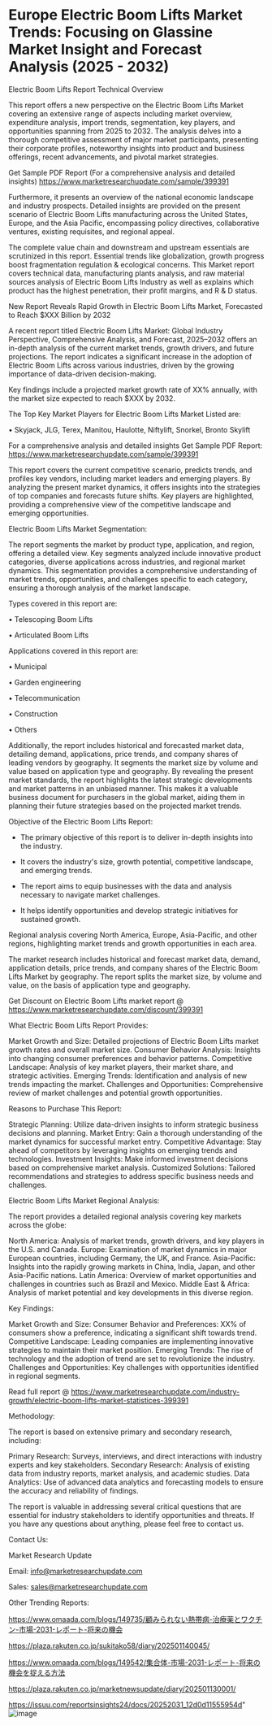 # Europe Electric Boom Lifts Market Trends: Focusing on Glassine Market Insight and Forecast Analysis (2025 - 2032)
Electric Boom Lifts Report Technical Overview

This report offers a new perspective on the Electric Boom Lifts Market covering an extensive range of aspects including market overview, expenditure analysis, import trends, segmentation, key players, and opportunities spanning from 2025 to 2032. The analysis delves into a thorough competitive assessment of major market participants, presenting their corporate profiles, noteworthy insights into product and business offerings, recent advancements, and pivotal market strategies.

Get Sample PDF Report (For a comprehensive analysis and detailed insights) https://www.marketresearchupdate.com/sample/399391

Furthermore, it presents an overview of the national economic landscape and industry prospects. Detailed insights are provided on the present scenario of Electric Boom Lifts manufacturing across the United States, Europe, and the Asia Pacific, encompassing policy directives, collaborative ventures, existing requisites, and regional appeal.

The complete value chain and downstream and upstream essentials are scrutinized in this report. Essential trends like globalization, growth progress boost fragmentation regulation & ecological concerns. This Market report covers technical data, manufacturing plants analysis, and raw material sources analysis of Electric Boom Lifts Industry as well as explains which product has the highest penetration, their profit margins, and R & D status.

New Report Reveals Rapid Growth in Electric Boom Lifts Market, Forecasted to Reach $XXX Billion by 2032

A recent report titled Electric Boom Lifts Market: Global Industry Perspective, Comprehensive Analysis, and Forecast, 2025–2032 offers an in-depth analysis of the current market trends, growth drivers, and future projections. The report indicates a significant increase in the adoption of Electric Boom Lifts across various industries, driven by the growing importance of data-driven decision-making.

Key findings include a projected market growth rate of XX% annually, with the market size expected to reach $XXX by 2032.

The Top Key Market Players for Electric Boom Lifts Market Listed are:

• Skyjack, JLG, Terex, Manitou, Haulotte, Niftylift, Snorkel, Bronto Skylift

For a comprehensive analysis and detailed insights Get Sample PDF Report: https://www.marketresearchupdate.com/sample/399391

This report covers the current competitive scenario, predicts trends, and profiles key vendors, including market leaders and emerging players. By analyzing the present market dynamics, it offers insights into the strategies of top companies and forecasts future shifts. Key players are highlighted, providing a comprehensive view of the competitive landscape and emerging opportunities.

Electric Boom Lifts Market Segmentation:

The report segments the market by product type, application, and region, offering a detailed view. Key segments analyzed include innovative product categories, diverse applications across industries, and regional market dynamics. This segmentation provides a comprehensive understanding of market trends, opportunities, and challenges specific to each category, ensuring a thorough analysis of the market landscape.

Types covered in this report are:

• Telescoping Boom Lifts

• Articulated Boom Lifts

Applications covered in this report are:

• Municipal

• Garden engineering

• Telecommunication 

• Construction

• Others

Additionally, the report includes historical and forecasted market data, detailing demand, applications, price trends, and company shares of leading vendors by geography. It segments the market size by volume and value based on application type and geography. By revealing the present market standards, the report highlights the latest strategic developments and market patterns in an unbiased manner. This makes it a valuable business document for purchasers in the global market, aiding them in planning their future strategies based on the projected market trends.

Objective of the Electric Boom Lifts Report:

- The primary objective of this report is to deliver in-depth insights into the industry.

- It covers the industry's size, growth potential, competitive landscape, and emerging trends.

- The report aims to equip businesses with the data and analysis necessary to navigate market challenges.

- It helps identify opportunities and develop strategic initiatives for sustained growth.

Regional analysis covering North America, Europe, Asia-Pacific, and other regions, highlighting market trends and growth opportunities in each area.

The market research includes historical and forecast market data, demand, application details, price trends, and company shares of the Electric Boom Lifts Market by geography. The report splits the market size, by volume and value, on the basis of application type and geography.

Get Discount on Electric Boom Lifts market report @ https://www.marketresearchupdate.com/discount/399391

What Electric Boom Lifts Report Provides:

Market Growth and Size: Detailed projections of Electric Boom Lifts market growth rates and overall market size.
Consumer Behavior Analysis: Insights into changing consumer preferences and behavior patterns.
Competitive Landscape: Analysis of key market players, their market share, and strategic activities.
Emerging Trends: Identification and analysis of new trends impacting the market.
Challenges and Opportunities: Comprehensive review of market challenges and potential growth opportunities.

Reasons to Purchase This Report:

Strategic Planning: Utilize data-driven insights to inform strategic business decisions and planning.
Market Entry: Gain a thorough understanding of the market dynamics for successful market entry.
Competitive Advantage: Stay ahead of competitors by leveraging insights on emerging trends and technologies.
Investment Insights: Make informed investment decisions based on comprehensive market analysis.
Customized Solutions: Tailored recommendations and strategies to address specific business needs and challenges.

Electric Boom Lifts Market Regional Analysis:

The report provides a detailed regional analysis covering key markets across the globe:

North America: Analysis of market trends, growth drivers, and key players in the U.S. and Canada.
Europe: Examination of market dynamics in major European countries, including Germany, the UK, and France.
Asia-Pacific: Insights into the rapidly growing markets in China, India, Japan, and other Asia-Pacific nations.
Latin America: Overview of market opportunities and challenges in countries such as Brazil and Mexico.
Middle East & Africa: Analysis of market potential and key developments in this diverse region.

Key Findings:

Market Growth and Size:
Consumer Behavior and Preferences: XX% of consumers show a preference, indicating a significant shift towards trend.
Competitive Landscape: Leading companies are implementing innovative strategies to maintain their market position.
Emerging Trends: The rise of technology and the adoption of trend are set to revolutionize the industry.
Challenges and Opportunities: Key challenges with opportunities identified in regional segments.

Read full report @ https://www.marketresearchupdate.com/industry-growth/electric-boom-lifts-market-statistices-399391

Methodology:

The report is based on extensive primary and secondary research, including:

Primary Research: Surveys, interviews, and direct interactions with industry experts and key stakeholders.
Secondary Research: Analysis of existing data from industry reports, market analysis, and academic studies.
Data Analytics: Use of advanced data analytics and forecasting models to ensure the accuracy and reliability of findings.

The report is valuable in addressing several critical questions that are essential for industry stakeholders to identify opportunities and threats. If you have any questions about anything, please feel free to contact us.

Contact Us:

Market Research Update

Email: info@marketresearchupdate.com

Sales: sales@marketresearchupdate.com

Other Trending Reports:

https://www.omaada.com/blogs/149735/顧みられない熱帯病-治療薬とワクチン-市場-2031-レポート-将来の機会

https://plaza.rakuten.co.jp/sukitako58/diary/202501140045/

https://www.omaada.com/blogs/149542/集合体-市場-2031-レポート-将来の機会を捉える方法

https://plaza.rakuten.co.jp/marketnewsupdate/diary/202501130001/

https://issuu.com/reportsinsights24/docs/20252031_12d0d11555954d"
![image](https://github.com/user-attachments/assets/87eec15a-8be0-4fbf-91dc-272a2f712225)
